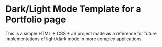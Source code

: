 # Dark/Light Mode Template for a Portfolio page

This is a simple HTML + CSS + JS project made as a reference for future implementations of light/dark mode in more complex applications
